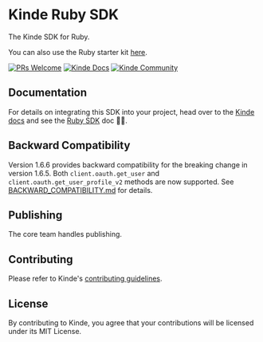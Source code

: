 # Kinde Ruby SDK

The Kinde SDK for Ruby.

You can also use the Ruby starter kit [here](https://github.com/kinde-starter-kits/ruby-starter-kit).

[![PRs Welcome](https://img.shields.io/badge/PRs-welcome-brightgreen.svg?style=flat-square)](https://makeapullrequest.com) [![Kinde Docs](https://img.shields.io/badge/Kinde-Docs-eee?style=flat-square)](https://kinde.com/docs/developer-tools) [![Kinde Community](https://img.shields.io/badge/Kinde-Community-eee?style=flat-square)](https://thekindecommunity.slack.com)

## Documentation

For details on integrating this SDK into your project, head over to the [Kinde docs](https://kinde.com/docs/) and see the [Ruby SDK](https://kinde.com/docs/developer-tools/ruby-sdk) doc 👍🏼.

## Backward Compatibility

Version 1.6.6 provides backward compatibility for the breaking change in version 1.6.5. Both `client.oauth.get_user` and `client.oauth.get_user_profile_v2` methods are now supported. See [BACKWARD_COMPATIBILITY.md](BACKWARD_COMPATIBILITY.md) for details.

## Publishing

The core team handles publishing.

## Contributing

Please refer to Kinde's [contributing guidelines](https://github.com/kinde-oss/.github/blob/489e2ca9c3307c2b2e098a885e22f2239116394a/CONTRIBUTING.md).

## License

By contributing to Kinde, you agree that your contributions will be licensed under its MIT License.
